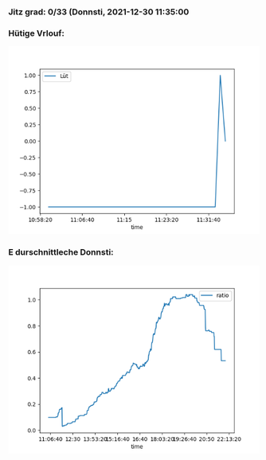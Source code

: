 ### Jitz grad: 0/33 (Donnsti, 2021-12-30 11:35:00

### Hütige Vrlouf:
![Graph](Today.png)

### E durschnittleche Donnsti:
![Graph](Donnsti.png)
